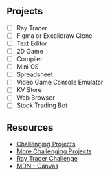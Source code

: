 ## Projects

- [ ] Ray Tracer
- [ ] Figma or Excalidraw Clone
- [ ] Text Editor
- [ ] 2D Game
- [ ] Compiler
- [ ] Mini OS
- [ ] Spreadsheet
- [ ] Video Game Console Emulator
- [ ] KV Store
- [ ] Web Browser
- [ ] Stock Trading Bot

## Resources

- [Challenging Projects](https://austinhenley.com/blog/challengingprojects.html)
- [More Challenging Projects](https://austinhenley.com/blog/morechallengingprojects.html)
- [Ray Tracer Challenge](https://pragprog.com/titles/jbtracer/the-ray-tracer-challenge/)
- [MDN - Canvas](https://developer.mozilla.org/en-US/docs/Web/API/Canvas_API/Manipulating_video_using_canvas)
